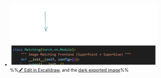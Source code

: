 - ![](attachments/SuperGlue%E4%BB%A3%E7%A0%81%E8%A7%A3%E6%9E%90%202023-01-07%2023.52.57.excalidraw.svg)
%%[🖋 Edit in Excalidraw](attachments/SuperGlue%E4%BB%A3%E7%A0%81%E8%A7%A3%E6%9E%90%202023-01-07%2023.52.57.excalidraw.md), and the [dark exported image](attachments/SuperGlue%E4%BB%A3%E7%A0%81%E8%A7%A3%E6%9E%90%202023-01-07%2023.52.57.excalidraw.dark.svg)%%